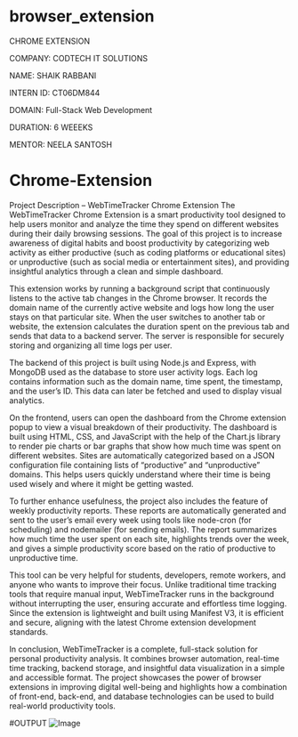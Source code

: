 # browser_extension
CHROME EXTENSION

COMPANY: CODTECH IT SOLUTIONS

NAME: SHAIK RABBANI

INTERN ID: CT06DM844

DOMAIN: Full-Stack Web Development

DURATION: 6 WEEEKS

MENTOR: NEELA SANTOSH


# Chrome-Extension
Project Description – WebTimeTracker Chrome Extension
The WebTimeTracker Chrome Extension is a smart productivity tool designed to help users monitor and analyze the time they spend on different websites during their daily browsing sessions. The goal of this project is to increase awareness of digital habits and boost productivity by categorizing web activity as either productive (such as coding platforms or educational sites) or unproductive (such as social media or entertainment sites), and providing insightful analytics through a clean and simple dashboard.

This extension works by running a background script that continuously listens to the active tab changes in the Chrome browser. It records the domain name of the currently active website and logs how long the user stays on that particular site. When the user switches to another tab or website, the extension calculates the duration spent on the previous tab and sends that data to a backend server. The server is responsible for securely storing and organizing all time logs per user.

The backend of this project is built using Node.js and Express, with MongoDB used as the database to store user activity logs. Each log contains information such as the domain name, time spent, the timestamp, and the user’s ID. This data can later be fetched and used to display visual analytics.

On the frontend, users can open the dashboard from the Chrome extension popup to view a visual breakdown of their productivity. The dashboard is built using HTML, CSS, and JavaScript with the help of the Chart.js library to render pie charts or bar graphs that show how much time was spent on different websites. Sites are automatically categorized based on a JSON configuration file containing lists of “productive” and “unproductive” domains. This helps users quickly understand where their time is being used wisely and where it might be getting wasted.

To further enhance usefulness, the project also includes the feature of weekly productivity reports. These reports are automatically generated and sent to the user’s email every week using tools like node-cron (for scheduling) and nodemailer (for sending emails). The report summarizes how much time the user spent on each site, highlights trends over the week, and gives a simple productivity score based on the ratio of productive to unproductive time.

This tool can be very helpful for students, developers, remote workers, and anyone who wants to improve their focus. Unlike traditional time tracking tools that require manual input, WebTimeTracker runs in the background without interrupting the user, ensuring accurate and effortless time logging. Since the extension is lightweight and built using Manifest V3, it is efficient and secure, aligning with the latest Chrome extension development standards.

In conclusion, WebTimeTracker is a complete, full-stack solution for personal productivity analysis. It combines browser automation, real-time time tracking, backend storage, and insightful data visualization in a simple and accessible format. The project showcases the power of browser extensions in improving digital well-being and highlights how a combination of front-end, back-end, and database technologies can be used to build real-world productivity tools.

#OUTPUT 
![Image](https://github.com/user-attachments/assets/d3ff5e97-29d7-4820-bd98-0c323f1232a5)
